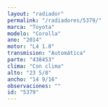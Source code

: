 ```yaml
---
layout: "radiador"
permalink: "/radiadores/5379/"
marca: "Toyota"
modelo: "Corolla"
ano: "2014"
motor: "L4 1.8"
transmision: "Automática"
parte: "438453"
clima: "Con clima"
alto: "23 5/8"
ancho: "14 9/16"
observaciones: ""
id: "5379"
---
```


